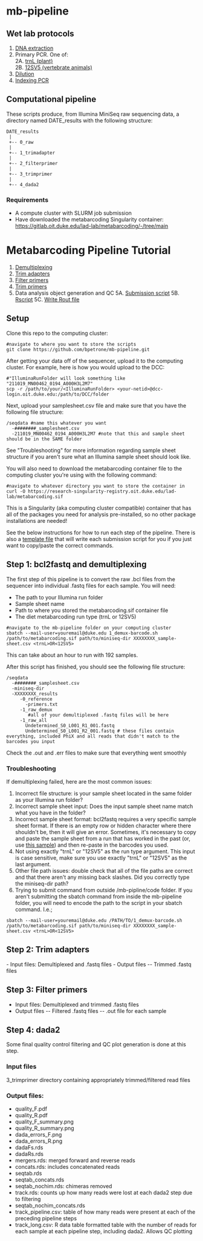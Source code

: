 # mb-pipeline

## Wet lab protocols

1. [DNA extraction](https://github.com/bpetrone/mb-pipeline/blob/master/protocols/1_dna_extraction.md) 
2. Primary PCR. One of:  
 2A. [trnL (plant)](https://github.com/bpetrone/mb-pipeline/blob/master/protocols/2A_primary_pcr_trnL.md)  
 2B. [12SV5 (vertebrate animals)](https://github.com/bpetrone/mb-pipeline/blob/master/protocols/2B_primary_pcr_12SV5.md) 
4. [Dilution](https://github.com/bpetrone/mb-pipeline/blob/master/protocols/3_dilution.md) 
5. [Indexing PCR](https://github.com/bpetrone/mb-pipeline/blob/master/protocols/4_indexing_pcr.md) 

## Computational pipeline

These scripts  produce, from Illumina MiniSeq raw sequencing data, a directory named DATE_results with the following structure:

```
DATE_results
 |
 +-- 0_raw
 |    
 +-- 1_trimadapter
 | 
 +-- 2_filterprimer
 |    
 +-- 3_trimprimer
 |    
 +-- 4_dada2
 ```
### Requirements

* A compute cluster with SLURM job submission
* Have downloaded the metabarcoding Singularity container: https://gitlab.oit.duke.edu/lad-lab/metabarcoding/-/tree/main 

# Metabarcoding Pipeline Tutorial

1. [Demultiplexing](https://github.com/bpetrone/mb-pipeline/blob/master/code/1_demux-barcode.sh) 
2. [Trim adapters](https://github.com/bpetrone/mb-pipeline/blob/master/code/2_trim-adapters.sh)
3. [Filter primers](https://github.com/bpetrone/mb-pipeline/blob/master/code/3_filter-primers.sh)
4. [Trim primers](https://github.com/bpetrone/mb-pipeline/blob/master/code/4_trim-primers.sh)
5. Data analysis object generation and QC 
 5A. [Submission script](https://github.com/bpetrone/mb-pipeline/blob/master/code/5_dada2.sh) 
 5B. [Rscript](https://github.com/bpetrone/mb-pipeline/blob/master/code/5_dada2.R) 
 5C. [Write Rout file](https://github.com/bpetrone/mb-pipeline/blob/master/code/Rscript-echo.R) 
    
## Setup

Clone this repo to the computing cluster:
```
#navigate to where you want to store the scripts
git clone https://github.com/bpetrone/mb-pipeline.git
```

After getting your data off of the sequencer, upload it to the computing cluster. For example, here is how you would upload to the DCC:

```
#"IlluminaRunFolder will look something like "211019_MN00462_0194_A000H3L2M7"
scp -r /path/to/your/<IlluminaRunFolder> <your-netid>@dcc-login.oit.duke.edu:/path/to/DCC/folder
```

Next, upload your samplesheet.csv file and make sure that you have the following file structure:
```
/seqdata #name this whatever you want
  -########_samplesheet.csv 
  -211019_MN00462_0194_A000H3L2M7 #note that this and sample sheet should be in the SAME folder
```
See "Troubleshooting" for more information regarding sample sheet structure if you aren't sure what an Illumina sample sheet should look like. 

You will also need to download the metabarcoding container file to the computing cluster you're using with the following command:
```
#navigate to whatever directory you want to store the container in
curl -O https://research-singularity-registry.oit.duke.edu/lad-lab/metabarcoding.sif
```
This is a Singularity (aka computing cluster compatible) container that has all of the packages you need for analysis pre-installed, so no other package installations are needed!

See the below instructions for how to run each step of the pipeline. There is also a [template file](https://github.com/bpetrone/mb-pipeline/blob/master/code/script-writer.Rmd) that will write each submission script for you if you just want to copy/paste the correct commands.

## Step 1: bcl2fastq and demultiplexing

The first step of this pipeline is to convert the raw .bcl files from the sequencer into individual .fastq files for each sample. You will need:
- The path to your Illumina run folder 
- Sample sheet name
- Path to where you stored the metabarcoding.sif container file
- The diet metabarcoding run type (trnL or 12SV5)

```
#navigate to the mb-pipeline folder on your computing cluster
sbatch --mail-user=youremail@duke.edu 1_demux-barcode.sh /path/to/metabarcoding.sif path/to/miniseq-dir XXXXXXXX_sample-sheet.csv <trnL>OR<12SV5>
```
This can take about an hour to run with 192 samples. 

After this script has finished, you should see the following file structure:
```
/seqdata 
  -########_samplesheet.csv 
  -miniseq-dir
  -XXXXXXXX_results
     -0_reference
       -primers.txt
     -1_raw_demux
        #all of your demultiplexed .fastq files will be here
     -1_raw_all
       Undetermined_S0_L001_R1_001.fastq
       Undetermined_S0_L001_R2_001.fastq # these files contain everything, included PhiX and all reads that didn't match to the barcodes you input
```
Check the .out and .err files to make sure that everything went smoothly
### Troubleshooting
If demultiplexing failed, here are the most common issues:
1. Incorrect file structure: is your sample sheet located in the same folder as your Illumina run folder?
2. Incorrect sample sheet input: Does the input sample sheet name match what you have in the folder?
3. Incorrect sample sheet format: bcl2fastq requires a very specific sample sheet format. If there is an empty row or hidden character where there shouldn't be, then it will give an error. Sometimes, it's necessary to copy and paste the sample sheet from a run that has worked in the past (or, use [this sample](https://github.com/bpetrone/mb-pipeline/blob/master/code/samplesheet-template.csv)) and then re-paste in the barcodes you used. 
4. Not using exactly "trnL" or "12SV5" as the run type argument. This input is case sensitive, make sure you use exactly "trnL" or "12SV5" as the last argument. 
5. Other file path issues: double check that all of the file paths are correct and that there aren't any missing back slashes. Did you correctly type the miniseq-dir path? 
6. Trying to submit command from outside /mb-pipline/code folder. If you aren't submitting the sbatch command from inside the mb-pipeline folder, you will need to encode the path to the script in your sbatch command. I.e.;
```
sbatch --mail-user=youremail@duke.edu /PATH/TO/1_demux-barcode.sh /path/to/metabarcoding.sif path/to/miniseq-dir XXXXXXXX_sample-sheet.csv <trnL>OR<12SV5>
```

## Step 2: Trim adapters
<add explanation of what this does and why>
- Input files: Demultiplexed and .fastq files
- Output files
-- Trimmed .fastq files

## Step 3: Filter primers
<add explanation of what this does and why>

- Input files: Demultiplexed and trimmed .fastq files
- Output files
-- Filtered .fastq files
-- .out file for each sample


## Step 4: dada2

Some final quality control filtering and QC plot generation is done at this step. <add more explanation>

### Input files
3_trimprimer directory containing appropriately trimmed/filtered read files

### Output files:
- quality_F.pdf
- quality_R.pdf
- quality_F_summary.png
- quality_R_summary.png
- dada_errors_F.png
- dada_errors_R.png
- dadaFs.rds
- dadaRs.rds
- mergers.rds: merged forward and reverse reads
- concats.rds: includes concatenated reads
- seqtab.rds
- seqtab_concats.rds
- seqtab_nochim.rds: chimeras removed
- track.rds: counts up how many reads were lost at each dada2 step due to filtering
- seqtab_nochim_concats.rds
- track_pipeline.csv: table of how many reads were present at each of the preceding pipeline steps
- track_long.csv: R data table formatted table with the number of reads for each sample at each pipeline step, including dada2. Allows QC plotting 
